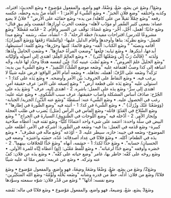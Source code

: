 ‌وضَعَ1/ ‌وضَعَ عن يضَع، ضَعْ، وَضْعًا، فهو واضع، والمفعول مَوْضوع
• ‌وضَع الحديثَ: افتراه، وكذبه واختلقه "‌وضع فلان الخبرَ".
• ‌وضَع الشَّيءَ أو الأمرَ:
1 - ألقاه منْ يديه وحطَّه، عكسه رفعه "‌وضَع حِمْلاً ثقيلاً من على كاهله/ من يده- ‌وضَع حقائبَه على الأرض" ° فلانٌ لا يضع عصاه: بمعنى كثير السَّفر أو مؤدّب لأهله- وضَعت الحربُ أوزارَها: انقضت ولم يبق قتال- ‌وضَع جانبًا: أهمل، أجَّل، أخّر- ‌وضَع عَصَاهُ: توقّف عن السير وأقام.
2 - قَدّمه مُفَصَّلاً "‌وضَع مشروعًا للدرس/ اقتراحات مفيدة/ خطة الرحلة".
3 - أنشأه، سنّه، رسَمه "‌وضَع مبدأً للعمل- ‌وضَع نظريّة: بناها وأوجدها وأقام الدليل عليها- {وَالسَّمَاءَ رَفَعَهَا وَوَضَعَ الْمِيزَانَ}: أقامه ونصبَه" ° ‌وضَع الكتاب: ألَّفه- ‌وضَع قائمةً: كتبها وحرّرها- ‌وضَع كلمة: استنبطها، أبدعها، ابتكرها.
• ‌وضَع ثيابه: خلَعها "وضعتِ المرأةُ خمارَها".
• وضَعتِ الحامِلُ ولَدَها: وَلَدَته " {قَالَتْ رَبِّ إِنِّي وَضَعْتُهَا أُنْثَى} ".
• ‌وضَع العالِمُ العِلْمَ: اهتدى إلى أصوله وأوّليّاته "‌وضَع الخليلُ علمَ العروض".
• ‌وضَع نُصْبَ عينيه كذا: عيَّن لنفسه هدفًا وحدَّد لها غاية، وجَّه انتباهه إلى كذا وصبَّ اهتمامَه عليه "وضَعه موضع الشَّكِّ/ التَّنفيذِ".
• ‌وضَع الشَّيءَ بين يديه: تَرَكَه? وضَعه على الرَّفّ: أهمله، تجاهله.
 • وضَعه أمام الأمر الواقع: فرض عليه شيئًا لا يرغب فيه.
• ‌وضَع النقاطَ على الحروف: بيَّن الأمر وأوضحه.
• ‌وضَع يَدَه على كذا:
1 - استولى عليه "‌وضَع يَدَه على قطعة أرض" ° ‌وضَع إصبعَه على الأمر: عرف حقيقة أمرٍ، اهتدى إلى سرٍّ- ‌وضَع يدَه على العمل: باشره.
2 - اهتدى إليه، عرف ° ‌وَضَعَ يدَه على الجُرْح: صادَفَ أساس المشكلة وأصاب حقيقتها، عرف سبب الشَّكوى.
• ‌وضَع عينَه عليه: رغب في الحصول عليه.
• ‌وضَع الشَّيءَ عنه: أسقطَهُ "‌وَضَع عنه الدَّيْن/ الجزية/ الجنابة- {وَوَضَعْنَا عَنْكَ وِزْرَكَ} ".
• ‌وضَع الشَّيءَ في كذا:
1 - أثبته فيه "‌وضع الصُّورةَ في إطارها" ° ‌وضَع السِّلاحَ في العَدُوّ: قاتله- ‌وضَع الفأس في الرأس [مثل]: يُضرب في طلب العجلة وإنجاز الأمر.
2 - أدْخله فيه "‌وضع اللَّوحات في الصُّندوق/ السيارةَ في الجراج" ° ‌وضَع البيض في سلَّة واحدة: اعتمد على شيء واحد اعتمادًا كلِّيًّا- ‌وضَع ثقته فيه: أعطاه صلاحية كبيرة- ‌وضَع قَدَمه في العمل: بدأ فيه- وضَعه في الصُّورة: أشركه في الأمر، أطلعه على الموضوع- وضَعه في جيبه: حازه، سيطر عليه.
3 - أَوْدَعه "‌وَضَع مالَه في مَصْرف".
• ‌وضَع يدَه في الطعام: أكله.
• ‌وضَعَ فلانًا في عِداد أصدقائه: عَدّه، حسَبَه واعتبرَه "وضعه في الحسبان/ حسابه".
• ‌وضَعَ حدًّا لكذا:
1 - حسَمه، أنهاه "‌وضَعَ حَدًّا للخلافات بينهما".
2 - حَصَره وأوقفه "‌وضع حَدًّا لرغباته".
• ‌وضَع للَّفظ مَعْنًى: (لغ) أعطاه إيَّاه للمرة الأولى.
• ‌وضَع روحَه على كفّه: خاطر بها، غامر "‌وضع حياته على كفّه".
• ‌وضَع يدَه عن فلان: كفّ عنه وتركه.
• ‌وضَع عن غريمه: نقص ممّا له عليه شيئًا



وضَعَ2/ وضَعَ من يضَع، ضَعْ، وَضْعًا وضَعَةً وضِعَةً، فهو واضع، والمفعول مَوْضوع
• وضَعَ فلانًا/ وضَع من فلان: أذلّه، حطَّ من قدره وشأنه "وضَعه بُخْلُه ولُؤْمُهُ- وضَع الله المتكبِّرين- وضع نفسه: أذلها" ° وَضَع من قَدْر فلان: شوّه سمعته وسوَّدها




وضَعَ3 يضَع، ضَعْ، وَضيعةً، فهو واضع، والمفعول مَوْضوع
• وضَع فلانًا في ماله: نَقَصَه